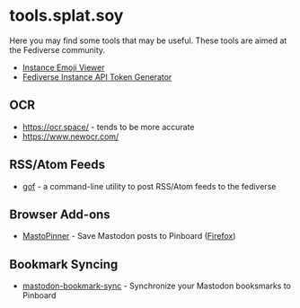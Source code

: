 tools.splat.soy
===============

Here you may find some tools that may be useful. These tools are aimed
at the Fediverse community.

-   [Instance Emoji Viewer](https://fedimojis.feuerfuchs.dev)
-   [Fediverse Instance API Token Generator](/fediverse-access-token)

## OCR

- <https://ocr.space/> - tends to be more accurate
- <https://www.newocr.com/>

## RSS/Atom Feeds

- [gof](https://github.com/prplecake/gof) - a command-line utility to post
RSS/Atom feeds to the fediverse 

## Browser Add-ons

- [MastoPinner](https://github.com/prplecake/mastopinner) - Save Mastodon posts to Pinboard
([Firefox](https://addons.mozilla.org/en-US/firefox/addon/mastopinner/))

## Bookmark Syncing

- [mastodon-bookmark-sync](https://github.com/prplecake/mastodon-bookmark-sync) - 
Synchronize your Mastodon booksmarks to Pinboard
